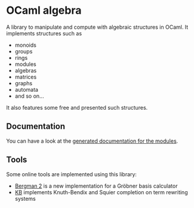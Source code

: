 OCaml algebra
=========

A library to manipulate and compute with algebraic structures in OCaml. It
implements structures such as

- monoids
- groups
- rings
- modules
- algebras
- matrices
- graphs
- automata
- and so on...

It also features some free and presented such structures.

Documentation
-------------

You can have a look at the [generated documentation for the
modules](https://smimram.github.io/ocaml-alg/alg/).

Tools
-----

Some online tools are implemented using this library:

- [Bergman 2](https://smimram.github.io/ocaml-alg/bergman/) is a new
  implementation for a Gröbner basis calculator
- [KB](https://smimram.github.io/ocaml-alg/kb/) implements Knuth-Bendix and
  Squier completion on term rewriting systems
